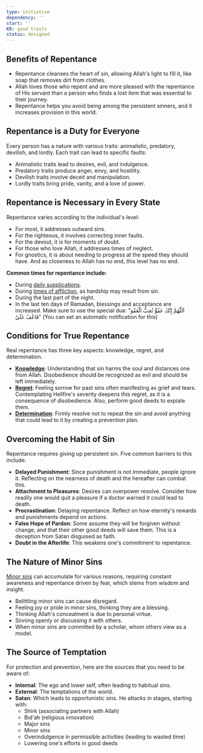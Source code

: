 ```yaml
---
type: initiative
dependency: ''
start: ''
KR: good traits
status: designed
---
```


## Benefits of Repentance

* Repentance cleanses the heart of sin, allowing Allah's light to fill it, like soap that removes dirt from clothes.
* Allah loves those who repent and are more pleased with the repentance of His servant than a person who finds a lost item that was essential to their journey.
* Repentance helps you avoid being among the persistent sinners, and it increases provision in this world.

## Repentance is a Duty for Everyone

Every person has a nature with various traits: animalistic, predatory, devilish, and lordly. Each trait can lead to specific faults:

  * Animalistic traits lead to desires, evil, and indulgence.
  * Predatory traits produce anger, envy, and hostility.
  * Devilish traits involve deceit and manipulation.
  * Lordly traits bring pride, vanity, and a love of power.

## Repentance is Necessary in Every State

Repentance varies according to the individual's level:

  * For most, it addresses outward sins.
  * For the righteous, it involves correcting inner faults.
  * For the devout, it is for moments of doubt.
  * For those who love Allah, it addresses times of neglect.
  * For gnostics, it is about needing to progress at the speed they should have. And as closeness to Allah has no end, this level has no end.

**Common times for repentance include:**
  * During [daily supplications](docs/sidebar1/Processes/Say%20morning,%20evening%20and%20before%20sleeping%20supplications.md).
  * During [times of affliction](docs/sidebar1/Processes/Attitude%20in%20affliction.md), as hardship may result from sin.
  * During the last part of the night.
  * In the last ten days of Ramadan, blessings and acceptance are increased. Make sure to use the special dua: "اَللّٰهُمَّ إِنَّكَ عَفُوٌّ تُحِبُّ الْعَفْوَ فَاعْفُ عَنِّيْ" (You can set an automatic notification for this)

## Conditions for True Repentance

Real repentance has three key aspects: knowledge, regret, and determination.

  * [**Knowledge**](docs/sidebar1/Processes/Stop%20yourself%20during%20sin.md): Understanding that sin harms the soul and distances one from Allah. Disobedience should be recognized as evil and should be left immediately.
  * [**Regret**](docs/sidebar1/Processes/Cry%20and%20fear%20misguidance.md): Feeling sorrow for past sins often manifesting as grief and tears. Contemplating Hellfire's severity deepens this regret, as it is a consequence of disobedience. Also, perform good deeds to expiate them.
  * [**Determination**](docs/sidebar1/Processes/Regret%20and%20prevent%20after%20committing%20a%20sin.md): Firmly resolve not to repeat the sin and avoid anything that could lead to it by creating a prevention plan.

## Overcoming the Habit of Sin

Repentance requires giving up persistent sin. Five common barriers to this include:

  * **Delayed Punishment**: Since punishment is not immediate, people ignore it. Reflecting on the nearness of death and the hereafter can combat this.
  * **Attachment to Pleasures**: Desires can overpower resolve. Consider how readily one would quit a pleasure if a doctor warned it could lead to death.
  * **Procrastination**: Delaying repentance. Reflect on how eternity's rewards and punishments depend on actions.
  * **False Hope of Pardon**: Some assume they will be forgiven without change, and that their other good deeds will save them. This is a deception from Satan disguised as faith.
  * **Doubt in the Afterlife**: This weakens one's commitment to repentance.

## The Nature of Minor Sins

[Minor sins](docs/sidebar1/Processes/Conceal%20your%20sins.md) can accumulate for various reasons, requiring constant awareness and repentance driven by fear, which stems from wisdom and insight.

  * Belittling minor sins can cause disregard.
  * Feeling joy or pride in minor sins, thinking they are a blessing.
  * Thinking Allah's concealment is due to personal virtue.
  * Sinning openly or discussing it with others.
  * When minor sins are committed by a scholar, whom others view as a model.

## The Source of Temptation

For protection and prevention, here are the sources that you need to be aware of:

  * **Internal**: The ego and lower self, often leading to habitual sins.
  * **External**: The temptations of the world.
  * **Satan**: Which leads to opportunistic sins. He attacks in stages, starting with:
	* Shirk (associating partners with Allah)
	* Bid'ah (religious innovation)
	* Major sins
	* Minor sins
	* Overindulgence in permissible activities (leading to wasted time)
	* Lowering one's efforts in good deeds
